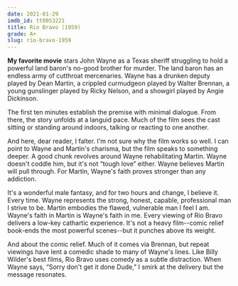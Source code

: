 ```yaml
---
date: 2021-01-29
imdb_id: tt0053221
title: Rio Bravo (1959)
grade: A+
slug: rio-bravo-1959
---
```


**My favorite movie** stars John Wayne as a Texas sheriff struggling to hold a powerful land baron's no-good brother for murder. <!-- end --> The land baron has an endless army of cutthroat mercenaries. Wayne has a drunken deputy played by Dean Martin, a crippled curmudgeon played by Walter Brennan, a young gunslinger played by Ricky Nelson, and a showgirl played by Angie Dickinson.

The first ten minutes establish the premise with minimal dialogue. From there, the story unfolds at a languid pace. Much of the film sees the cast sitting or standing around indoors, talking or reacting to one another.

And here, dear reader, I falter. I'm not sure why the film works so well. I can point to Wayne and Martin's charisma, but the film speaks to something deeper. A good chunk revolves around Wayne rehabilitating Martin. Wayne doesn't coddle him, but it's not “tough love” either. Wayne believes Martin will pull through. For Martin, Wayne's faith proves stronger than any addiction.

It's a wonderful male fantasy, and for two hours and change, I believe it. Every time. Wayne represents the strong, honest, capable, professional man I strive to be. Martin embodies the flawed, vulnerable man I feel I am. Wayne's faith in Martin is Wayne's faith in me. Every viewing of Rio Bravo delivers a low-key cathartic experience. It's not a heavy film--comic relief book-ends the most powerful scenes--but it punches above its weight.

And about the comic relief. Much of it comes via Brennan, but repeat viewings have lent a comedic shade to many of Wayne's lines. Like Billy Wilder's best films, Rio Bravo uses comedy as a subtle distraction. When Wayne says, “Sorry don't get it done Dude,” I smirk at the delivery but the message resonates.